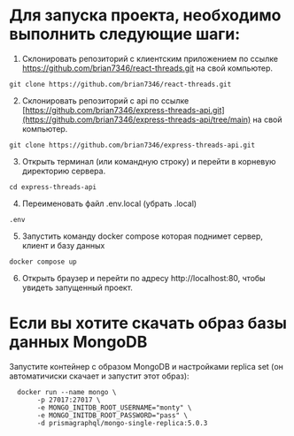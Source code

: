 # Для запуска проекта, необходимо выполнить следующие шаги:

1. Склонировать репозиторий с клиентским приложением по ссылке https://github.com/brian7346/react-threads.git на свой компьютер.
```
git clone https://github.com/brian7346/react-threads.git
```

2. Склонировать репозиторий с api по ссылке [https://github.com/brian7346/express-threads-api.git](https://github.com/brian7346/express-threads-api/tree/main) на свой компьютер.
```
git clone https://github.com/brian7346/express-threads-api.git
```

3. Открыть терминал (или командную строку) и перейти в корневую директорию сервера.
```
cd express-threads-api
```

4. Переименовать файл .env.local (убрать .local)
```
.env
```

5. Запустить команду docker compose которая поднимет сервер, клиент и базу данных
```
docker compose up
```

6. Открыть браузер и перейти по адресу http://localhost:80, чтобы увидеть запущенный проект.



# Если вы хотите скачать образ базы данных MongoDB

Запустите контейнер с образом MongoDB и настройками replica set (он автоматичиски скачает и запустит этот образ):

```
  docker run --name mongo \
       -p 27017:27017 \
       -e MONGO_INITDB_ROOT_USERNAME="monty" \
       -e MONGO_INITDB_ROOT_PASSWORD="pass" \
       -d prismagraphql/mongo-single-replica:5.0.3
```
